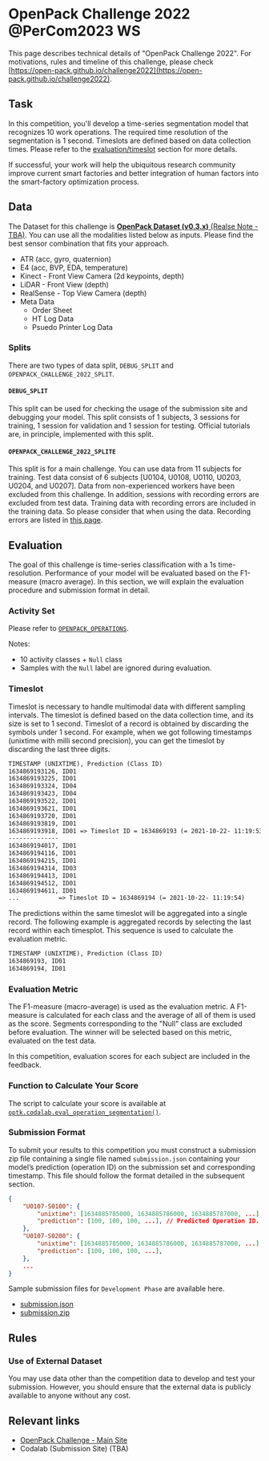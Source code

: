 # OpenPack Challenge 2022 @PerCom2023 WS

This page describes technical details of "OpenPack Challenge 2022".
For motivations, rules and timeline of this challenge, please check [https://open-pack.github.io/challenge2022](https://open-pack.github.io/challenge2022).

## Task

In this competition, you'll develop a time-series segmentation model that recognizes 10 work operations.
The required time resolution of the segmentation is 1 second.
Timeslots are defined based on data collection times. Please refer to the [evaluation/timeslot](#timeslot) section for more details.

If successful, your work will help the ubiquitous research community improve current smart factories and better integration of human factors into the smart-factory optimization process.

## Data

The Dataset for this challenge is [**OpenPack Dataset (v0.3.x)** (Realse Note - TBA)](.).
You can use all the modalities listed below as inputs. Please find the best sensor combination that fits your approach.

- ATR (acc, gyro, quaternion)
- E4 (acc, BVP, EDA, temperature)
- Kinect - Front View Camera (2d keypoints, depth)
- LiDAR - Front View (depth)
- RealSense - Top View Camera (depth)
- Meta Data
  - Order Sheet
  - HT Log Data
  - Psuedo Printer Log Data

### Splits

There are two types of data split, `DEBUG_SPLIT` and `OPENPACK_CHALLENGE_2022_SPLIT`.

#### `DEBUG_SPLIT`

This split can be used for checking the usage of the submission site and debugging your model.
This split consists of 1 subjects, 3 sessions for training, 1 session for validation and 1 session for testing.
Official tutorials are, in principle, implemented with this split.

#### `OPENPACK_CHALLENGE_2022_SPLITE`

This split is for a main challenge.
You can use data from 11 subjects for training. Test data consist of 6 subjects [U0104, U0108, U0110, U0203, U0204, and U0207].
Data from non-experienced workers have been excluded from this challenge.
In addition, sessions with recording errors are excluded from test data.
Training data with recording errors are included in the training data. So please consider that when using the data.
Recording errors are listed in [this page](../USER.md).

## Evaluation

The goal of this challenge is time-series classification with a 1s time-resolution.
Performance of your model will be evaluated based on the F1-measure (macro average).
In this section, we will explain the evaluation procedure and submission format in detail.

### Activity Set

Please refer to [`OPENPACK_OPERATIONS`](../ANNOTATION.md#1-openpack_operations).

Notes:

- 10 activity classes + `Null` class
- Samples with the `Null` label are ignored during evaluation.

### Timeslot

Timeslot is necessary to handle multimodal data with different sampling intervals.
The timeslot is defined based on the data collection time, and its size is set to 1 second.
Timeslot of a record is obtained by discarding the symbols under 1 second.
For example, when we got following timestamps (unixtime with milli second precision), you can get the timeslot by discarding the last three digits.

```txt
TIMESTAMP (UNIXTIME), Prediction (Class ID)
1634869193126, ID01 
1634869193225, ID01
1634869193324, ID04
1634869193423, ID04
1634869193522, ID01
1634869193621, ID01
1634869193720, ID01
1634869193819, ID01
1634869193918, ID01 => Timeslot ID = 1634869193 (= 2021-10-22- 11:19:53)
-------------- 
1634869194017, ID01 
1634869194116, ID01
1634869194215, ID01
1634869194314, ID03
1634869194413, ID01
1634869194512, ID01
1634869194611, ID01
...           => Timeslot ID = 1634869194 (= 2021-10-22- 11:19:54)
```

The predictions within the same timeslot will be aggregated into a single record.
The following example is aggregated records by selecting the last record within each timesplot.
This sequence is used to calculate the evaluation metric.

```txt
TIMESTAMP (UNIXTIME), Prediction (Class ID)
1634869193, ID01
1634869194, ID01
```

### Evaluation Metric

The F1-measure (macro-average) is used as the evaluation metric.
A F1-measure is calculated for each class and the average of all of them is used as the score.
Segments corresponding to the "Null" class are excluded before evaluation.
The winner will be selected based on this metric, evaluated on the test data.

In this competition, evaluation scores for each subject are included in the feedback.

### Function to Calculate Your Score

The script to calculate your score is available at [`optk.codalab.eval_operation_segmentation()`](../../openpack_toolkit/codalab/operation_segmentation/eval.py).

### Submission Format

To submit your results to this competition you must construct a submission zip file containing a single file named `submission.json` containing your model’s prediction (operation ID) on the submission set and corresponding timestamp.
This file should follow the format detailed in the subsequent section.

```json
{
    "U0107-S0100": {
        "unixtime": [1634885785000, 1634885786000, 1634885787000, ...], // unixtime corresponding to prediction.
        "prediction": [100, 100, 100, ...], // Predicted Operation ID.
    },
    "U0107-S0200": {
        "unixtime": [1634885785000, 1634885786000, 1634885787000, ...],
        "prediction": [100, 100, 100, ...],
    },
    ...
}
```

Sample submission files for `Development Phase` are available here.

- [submission.json](./submission.json)
- [submission.zip](./submission.zip)

## Rules

### Use of External Dataset

You may use data other than the competition data to develop and test your submission. However, you should ensure that the external data is publicly available to anyone without any cost.

## Relevant links

- [OpenPack Challenge - Main Site](https://open-pack.github.io/)
- Codalab (Submission Site) (TBA)
